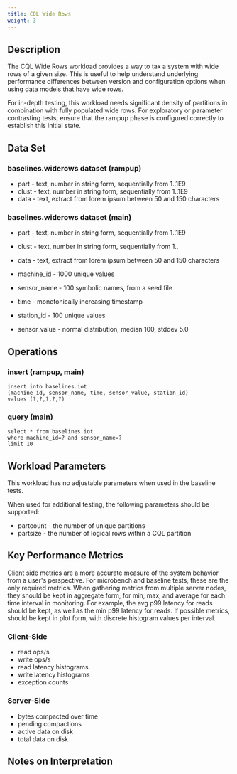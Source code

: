```yaml
---
title: CQL Wide Rows
weight: 3
---
```


## Description

The CQL Wide Rows workload provides a way to tax a system with wide rows of a given size. This is useful to help
understand underlying performance differences between version and configuration options when using data models that have
wide rows.

For in-depth testing, this workload needs significant density of partitions in combination with fully populated wide
rows. For exploratory or parameter contrasting tests, ensure that the rampup phase is configured correctly to establish
this initial state.

## Data Set

### baselines.widerows dataset (rampup)

- part - text, number in string form, sequentially from 1..1E9
- clust - text, number in string form, sequentially from 1..1E9
- data - text, extract from lorem ipsum between 50 and 150 characters

### baselines.widerows dataset (main)

- part - text, number in string form, sequentially from 1..1E9
- clust - text, number in string form, sequentially from 1..<partsize>
- data - text, extract from lorem ipsum between 50 and 150 characters

- machine_id - 1000 unique values
- sensor_name - 100 symbolic names, from a seed file
- time - monotonically increasing timestamp
- station_id - 100 unique values
- sensor_value - normal distribution, median 100, stddev 5.0

## Operations

### insert (rampup, main)

    insert into baselines.iot
    (machine_id, sensor_name, time, sensor_value, station_id)
    values (?,?,?,?,?)

### query (main)

    select * from baselines.iot
    where machine_id=? and sensor_name=?
    limit 10

## Workload Parameters

This workload has no adjustable parameters when used in the baseline tests.

When used for additional testing, the following parameters should be supported:

- partcount - the number of unique partitions
- partsize - the number of logical rows within a CQL partition

## Key Performance Metrics

Client side metrics are a more accurate measure of the system behavior from a user's perspective. For microbench and
baseline tests, these are the only required metrics. When gathering metrics from multiple server nodes, they should be
kept in aggregate form, for min, max, and average for each time interval in monitoring. For example, the avg p99 latency
for reads should be kept, as well as the min p99 latency for reads. If possible metrics, should be kept in plot form,
with discrete histogram values per interval.

### Client-Side

- read ops/s
- write ops/s
- read latency histograms
- write latency histograms
- exception counts

### Server-Side

- bytes compacted over time
- pending compactions
- active data on disk
- total data on disk

## Notes on Interpretation




